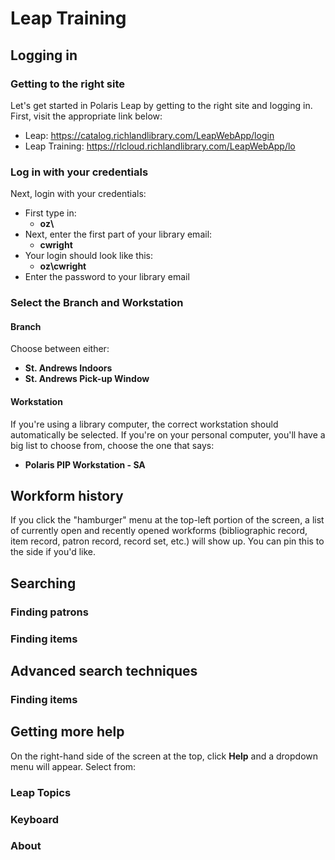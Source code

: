 # Leap Training

## Logging in

### Getting to the right site

Let's get started in Polaris Leap by getting to the right site and logging in. First, visit the appropriate link below:

- Leap: https://catalog.richlandlibrary.com/LeapWebApp/login
- Leap Training: https://rlcloud.richlandlibrary.com/LeapWebApp/lo

### Log in with your credentials

Next, login with your credentials:

- First type in:
  - **oz\\**
- Next, enter the first part of your library email:
  - **cwright**
- Your login should look like this:
  - **oz\\cwright**
- Enter the password to your library email

### Select the **Branch** and **Workstation**

#### Branch

Choose between either:
- **St. Andrews Indoors**
- **St. Andrews Pick-up Window**

#### Workstation

If you're using a library computer, the correct workstation should automatically be selected. If you're on your personal computer, you'll have a big list to choose from, choose the one that says:

- **Polaris PIP Workstation - SA**

## Workform history

If you click the "hamburger" menu at the top-left portion of the screen, a list of currently open and recently opened workforms (bibliographic record, item record, patron record, record set, etc.) will show up. You can pin this to the side if you'd like.



## Searching



### Finding patrons



### Finding items



## Advanced search techniques

### Finding items



## Getting more help

On the right-hand side of the screen at the top, click **Help** and a dropdown menu will appear. Select from:

### Leap Topics



### Keyboard



### About

